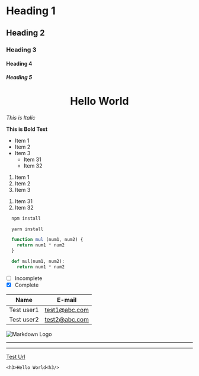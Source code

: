 <!-- Heading -->
# Heading 1

## Heading 2

### Heading 3

#### Heading 4

##### Heading 5

<!-- Aligning text to center-->
# <center>Hello World<center/>

<!-- Italic -->
*This is Italic*

<!-- Bold -->
__This  is Bold Text__

<!-- Unordered List -->
* Item 1
* Item 2
* Item 3
  <!--Nested Unordered list-->
  * Item 31
  * Item 32

<!-- Ordered List -->
1. Item 1
1. Item 2
1. Item 3
  <!-- Nested Ordered List -->
  1. Item 31
  1. Item 32

``` bash
  npm install

  yarn install
```

<!-- javascript code -->
``` javascript
  function mul (num1, num2) {
    return num1 * num2
  }
```

<!-- python code -->
``` python
  def mul(num1, num2):
    return num1 * num2
```

<!-- Task List -->
* [ ] Incomplete
* [x] Complete

<!-- Table -->
| Name        | E-mail        |
| ----------- | ------------- |
| Test user1  | test1@abc.com |
| Test user2  | test2@abc.com |

<!-- Images -->
![Markdown Logo](https://markdown-here.com/img/icon256.png)

<!-- Horizontal line -->
___
---

<!--Link-->
[Test Url](https://www.testurl.com
  "Test URL")

  <!-- Block code -->
  `<h3>Hello World<h3/>`
